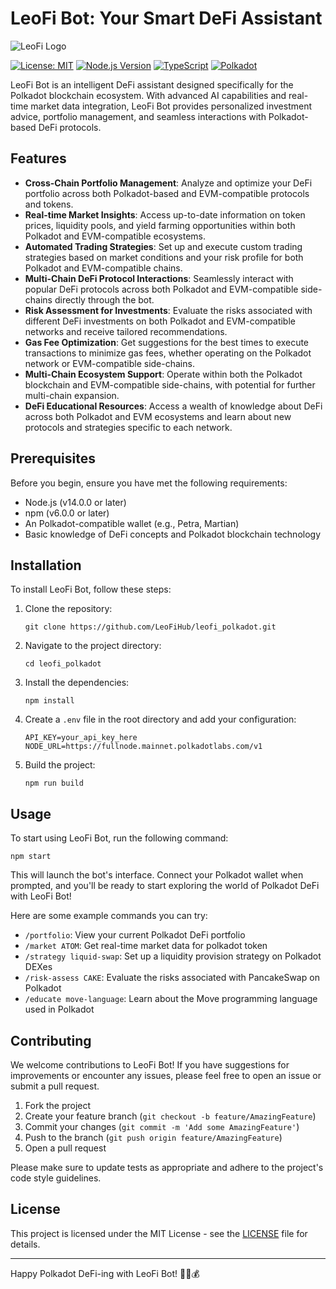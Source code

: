 # LeoFi Bot: Your Smart DeFi Assistant

![LeoFi Logo](https://hebbkx1anhila5yf.public.blob.vercel-storage.com/LeoFi_4x4-qV8iHK5K8IxONkFo4Fe4Hwu9AwMHf0.jpg)

[![License: MIT](https://img.shields.io/badge/License-MIT-yellow.svg)](https://opensource.org/licenses/MIT)
[![Node.js Version](https://img.shields.io/badge/node-%3E%3D14.0.0-brightgreen)](https://nodejs.org/)
[![TypeScript](https://img.shields.io/badge/TypeScript-4.5%2B-blue)](https://www.typescriptlang.org/)
[![Polkadot](https://img.shields.io/badge/Polkadot-Ready-blue)](https://polkadotlabs.com/)

LeoFi Bot is an intelligent DeFi assistant designed specifically for the Polkadot blockchain ecosystem. With advanced AI capabilities and real-time market data integration, LeoFi Bot provides personalized investment advice, portfolio management, and seamless interactions with Polkadot-based DeFi protocols.

## Features

- **Cross-Chain Portfolio Management**: Analyze and optimize your DeFi portfolio across both Polkadot-based and EVM-compatible protocols and tokens.
- **Real-time Market Insights**: Access up-to-date information on token prices, liquidity pools, and yield farming opportunities within both Polkadot and EVM-compatible ecosystems.
- **Automated Trading Strategies**: Set up and execute custom trading strategies based on market conditions and your risk profile for both Polkadot and EVM-compatible chains.
- **Multi-Chain DeFi Protocol Interactions**: Seamlessly interact with popular DeFi protocols across both Polkadot and EVM-compatible side-chains directly through the bot.
- **Risk Assessment for Investments**: Evaluate the risks associated with different DeFi investments on both Polkadot and EVM-compatible networks and receive tailored recommendations.
- **Gas Fee Optimization**: Get suggestions for the best times to execute transactions to minimize gas fees, whether operating on the Polkadot network or EVM-compatible side-chains.
- **Multi-Chain Ecosystem Support**: Operate within both the Polkadot blockchain and EVM-compatible side-chains, with potential for further multi-chain expansion.
- **DeFi Educational Resources**: Access a wealth of knowledge about DeFi across both Polkadot and EVM ecosystems and learn about new protocols and strategies specific to each network.

## Prerequisites

Before you begin, ensure you have met the following requirements:

- Node.js (v14.0.0 or later)
- npm (v6.0.0 or later)
- An Polkadot-compatible wallet (e.g., Petra, Martian)
- Basic knowledge of DeFi concepts and Polkadot blockchain technology

## Installation

To install LeoFi Bot, follow these steps:

1. Clone the repository:
   ```
   git clone https://github.com/LeoFiHub/leofi_polkadot.git
   ```

2. Navigate to the project directory:
   ```
   cd leofi_polkadot
   ```

3. Install the dependencies:
   ```
   npm install
   ```

4. Create a `.env` file in the root directory and add your configuration:
   ```
   API_KEY=your_api_key_here
   NODE_URL=https://fullnode.mainnet.polkadotlabs.com/v1
   ```

5. Build the project:
   ```
   npm run build
   ```

## Usage

To start using LeoFi Bot, run the following command:

```
npm start
```

This will launch the bot's interface. Connect your Polkadot wallet when prompted, and you'll be ready to start exploring the world of Polkadot DeFi with LeoFi Bot!

Here are some example commands you can try:

- `/portfolio`: View your current Polkadot DeFi portfolio
- `/market ATOM`: Get real-time market data for polkadot token
- `/strategy liquid-swap`: Set up a liquidity provision strategy on Polkadot DEXes
- `/risk-assess CAKE`: Evaluate the risks associated with PancakeSwap on Polkadot
- `/educate move-language`: Learn about the Move programming language used in Polkadot

## Contributing

We welcome contributions to LeoFi Bot! If you have suggestions for improvements or encounter any issues, please feel free to open an issue or submit a pull request.

1. Fork the project
2. Create your feature branch (`git checkout -b feature/AmazingFeature`)
3. Commit your changes (`git commit -m 'Add some AmazingFeature'`)
4. Push to the branch (`git push origin feature/AmazingFeature`)
5. Open a pull request

Please make sure to update tests as appropriate and adhere to the project's code style guidelines.

## License

This project is licensed under the MIT License - see the [LICENSE](LICENSE) file for details.

---

Happy Polkadot DeFi-ing with LeoFi Bot! 🚀🦁💰